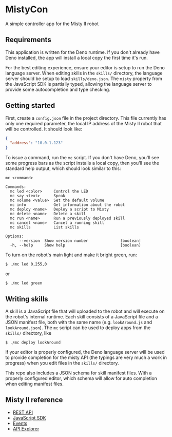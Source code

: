 # MistyCon

A simple controller app for the Misty II robot

## Requirements

This application is written for the Deno runtime. If you don't already have Deno
installed, the app will install a local copy the first time it's run.

For the best editing experience, ensure your editor is setup to run the Deno
language server. When editing skills in the `skills/` directory, the language
server should be setup to load `skills/deno.json`. The `misty` property from the
JavaScript SDK is partially typed, allowing the language server to provide
some autocompletion and type checking.

## Getting started

First, create a `config.json` file in the project directory. This file currently
has only one required parameter, the local IP address of the Misty II robot that
will be controlled. It should look like:

```json
{
  "address": "10.0.1.123"
}
```

To issue a command, run the `mc` script. If you don't have Deno, you'll see some
progress bars as the script installs a local copy, then you'll see the standard
help output, which should look similar to this:

```
mc <command>

Commands:
  mc led <color>     Control the LED
  mc say <text>      Speak
  mc volume <value>  Set the default volume
  mc info            Get information about the robot
  mc deploy <name>   Deploy a script to Misty
  mc delete <name>   Delete a skill
  mc run <name>      Run a previously deployed skill
  mc cancel <name>   Cancel a running skill
  mc skills          List skills

Options:
      --version  Show version number              [boolean]
  -h, --help     Show help                        [boolean]
```

To turn on the robot's main light and make it bright green, run:

```
$ ./mc led 0,255,0
```

or

```
$ ./mc led green
```

## Writing skills

A skill is a JavaScript file that will uploaded to the robot and will execute on
the robot's internal runtime. Each skill consists of a JavaScript file and a
JSON manifest file, both with the same name (e.g. `lookAround.js` and
`lookAround.json`). The `mc` script can be used to deploy apps from the
`skills/` directory, like

```
$ ./mc deploy lookAround
```

If your editor is properly configured, the Deno language server will be used to
provide completion for the misty API (the typings are very much a work in progress)
when you edit files in the `skills/` directory.

This repo also includes a JSON schema for skill manifest files. With a properly
configured editor, which schema will allow for auto completion when editing
manifest files.

## Misty II reference

* [REST API](https://docs.mistyrobotics.com/misty-ii/rest-api/overview/)
* [JavaScript SDK](https://docs.mistyrobotics.com/misty-ii/javascript-sdk/api-reference/)
* [Events](https://docs.mistyrobotics.com/misty-ii/robot/sensor-data/#events-overview)
* [API Explorer](http://sdk.mistyrobotics.com/api-explorer/index.html)
